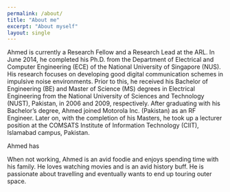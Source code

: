```yaml
---
permalink: /about/
title: "About me"
excerpt: "About myself"
layout: single
---
```


Ahmed is currently a Research Fellow and a Research Lead at the ARL. In June 2014, he completed his Ph.D. from the Department of Electrical and Computer Engineering (ECE) of the National University of Singapore (NUS). His research focuses on developing good digital communication schemes in impulsive noise environments. Prior to this, he received his Bachelor of Engineering (BE) and Master of Science (MS) degrees in Electrical Engineering from the National University of Sciences and Technology (NUST), Pakistan, in 2006 and 2009, respectively. After graduating with his Bachelor’s degree, Ahmed joined Motorola Inc. (Pakistan) as an RF Engineer. Later on, with the completion of his Masters, he took up a lecturer position at the COMSATS Institute of Information Technology (CIIT), Islamabad campus, Pakistan.

Ahmed has

When not working, Ahmed is an avid foodie and enjoys spending time with his family. He loves watching movies and is an avid history buff. He is passionate about travelling and eventually wants to end up touring outer space.
